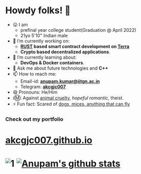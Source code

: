 # Howdy folks! 👋
- 😛 I am
  - prefinal year college student(Graduation @ April 2022)
  - 21yo 5'10" Indian male
- 🔭 I’m currently working on:
  - <b>[RUST](https://www.rust-lang.org/) based smart contract development on [Terra](https://www.terra.money/)</b>
  - <b>Crypto based decentralized applications</b>.
- 🌱 I’m currently learning about: 
  - <b>DevOps & Docker containers</b>.
- 💬 Ask me about future technologies and <b>C++</b>
- 📫 How to reach me:
  - Email-id: [**anupam.kumar@iitgn.ac.in**](mailto:anupam.kumar@iitgn.ac.in)
  - Telegram: [**akcgjc007**](https://t.me/akcgjc007)
- 😄 Pronouns: He/Him
- ℹ️Ⓜ️: Against <ins>animal cruelty</ins>, <i>hopeful romantic</i>, theist.
- ⚡ Fun fact: Scared of <ins>dogs, mices, anything that can fly</ins>

<h3><b>Check out my portfolio</b></h3>
<h1><a href="https://akcgjc007.github.io/">akcgjc007.github.io</a><h1>

![1](https://github-readme-stats.vercel.app/api/top-langs/?username=akcgjc007&theme=blue-green)
[![Anupam's github stats](https://github-readme-stats.vercel.app/api?username=akcgjc007&theme=blue-green)](https://github.com/akcgjc007)
